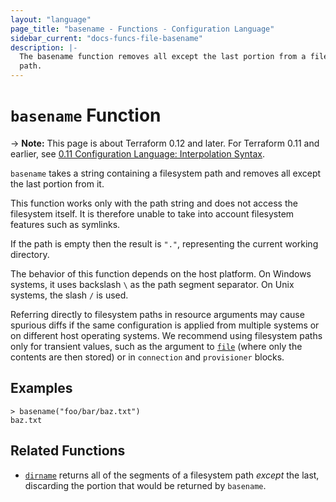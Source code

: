 ```yaml
---
layout: "language"
page_title: "basename - Functions - Configuration Language"
sidebar_current: "docs-funcs-file-basename"
description: |-
  The basename function removes all except the last portion from a filesystem
  path.
---
```


# `basename` Function

-> **Note:** This page is about Terraform 0.12 and later. For Terraform 0.11 and
earlier, see
[0.11 Configuration Language: Interpolation Syntax](../../configuration-0-11/interpolation.html).

`basename` takes a string containing a filesystem path and removes all except
the last portion from it.

This function works only with the path string and does not access the
filesystem itself. It is therefore unable to take into account filesystem
features such as symlinks.

If the path is empty then the result is `"."`, representing the current
working directory.

The behavior of this function depends on the host platform. On Windows systems,
it uses backslash `\` as the path segment separator. On Unix systems, the slash
`/` is used.

Referring directly to filesystem paths in resource arguments may cause
spurious diffs if the same configuration is applied from multiple systems or on
different host operating systems. We recommend using filesystem paths only
for transient values, such as the argument to [`file`](./file.html) (where
only the contents are then stored) or in `connection` and `provisioner` blocks.

## Examples

```
> basename("foo/bar/baz.txt")
baz.txt
```

## Related Functions

* [`dirname`](./dirname.html) returns all of the segments of a filesystem path
  _except_ the last, discarding the portion that would be returned by
  `basename`.
